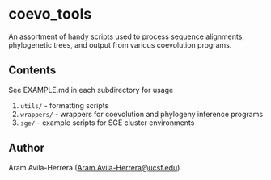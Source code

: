 # coevo_tools #
An assortment of handy scripts used to process
sequence alignments, phylogenetic trees, and
output from various coevolution programs.

## Contents ##
See EXAMPLE.md in each subdirectory for usage

1. `utils/` - formatting scripts
2. `wrappers/` - wrappers for coevolution and phylogeny inference programs
3. `sge/` - example scripts for SGE cluster environments

## Author ##
Aram Avila-Herrera (Aram.Avila-Herrera@ucsf.edu)


